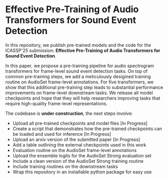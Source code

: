 # Effective Pre-Training of Audio Transformers for Sound Event Detection

In this repository, we publish pre-trained models and the code for the ICASSP'25 submission: **Effective Pre-Training of Audio Transformers for Sound Event Detection**.

In this paper, we propose a pre-training pipeline for audio spectrogram transformers for frame-level sound event detection tasks. On top of common pre-training steps, we add a meticulously desigined training routine on AudioSet frame-level annotations. For five transformers, we show that this additional pre-training step leads to substantial performance improvements on frame-level downstream tasks. We release all model checkpoints and hope that they will help researchers improving tasks that require high-quality frame-level representations. 

The codebase is **under construction**, the next steps involve:
* Upload all pre-trained checkpoints and model files [In Progress]
* Create a script that demonstrates how the pre-trained checkpoints can be loaded and used for inference [In Progress]
* Upload an arxiv version of the submitted paper [In Progress]
* Add a table outlining the external checkpoints used in this work
* Evaluation routine on the AudioSet frame-level annotations
* Upload the ensemble logits for the AudioSet Strong evaluation set
* Include a clean version of the AudioSet Strong training routine
* Include training routines on the downstream tasks
* Wrap this repository in an installable python package for easy use



